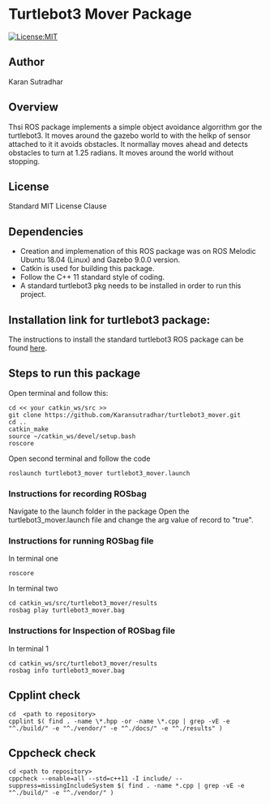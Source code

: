 # Turtlebot3 Mover Package
[![License:MIT](https://img.shields.io/badge/License-MIT-green.svg)](https://github.com/Karansutradhar/turtlebot3_mover/blob/Week12_HW/LICENSE)

## Author

Karan Sutradhar

## Overview

Thsi ROS package implements a simple object avoidance algorrithm gor the turtlebot3. It moves around the gazebo world to with the helkp of sensor attached to it it avoids obstacles. It normallay moves ahead and detects obstacles to turn at 1.25 radians. It moves around the world without stopping.

## License

Standard MIT License Clause

## Dependencies

- Creation and implemenation of this ROS package was on ROS Melodic Ubuntu 18.04 (Linux) and Gazebo 9.0.0 version.
- Catkin is used for building this package.
- Follow the C++ 11 standard style of coding.
- A standard turtlebot3 pkg needs to be installed in order to run this project.

## Installation link for turtlebot3 package:

The instructions to install the standard turtlebot3 ROS package can be found [here](https://automaticaddison.com/how-to-launch-the-turtlebot3-simulation-with-ros/).

## Steps to run this package
Open terminal and follow this:
```
cd << your catkin_ws/src >>
git clone https://github.com/Karansutradhar/turtlebot3_mover.git
cd ..
catkin_make
source ~/catkin_ws/devel/setup.bash
roscore
```
Open second terminal and follow the code
```
roslaunch turtlebot3_mover turtlebot3_mover.launch
```
### Instructions for recording ROSbag

Navigate to the launch folder in the package
Open the turtlebot3_mover.launch file and change the arg value of record to "true". 

### Instructions for running ROSbag file
In terminal one
```
roscore
```
In terminal two
```
cd catkin_ws/src/turtlebot3_mover/results
rosbag play turtlebot3_mover.bag

```

### Instructions for Inspection of ROSbag file
In terminal 1
```
cd catkin_ws/src/turtlebot3_mover/results
rosbag info turtlebot3_mover.bag

```

## Cpplint check
```
cd  <path to repository>
cpplint $( find . -name \*.hpp -or -name \*.cpp | grep -vE -e "^./build/" -e "^./vendor/" -e "^./docs/" -e "^./results" )

```

## Cppcheck check
```
cd <path to repository>
cppcheck --enable=all --std=c++11 -I include/ --suppress=missingIncludeSystem $( find . -name *.cpp | grep -vE -e "^./build/" -e "^./vendor/" )

```
